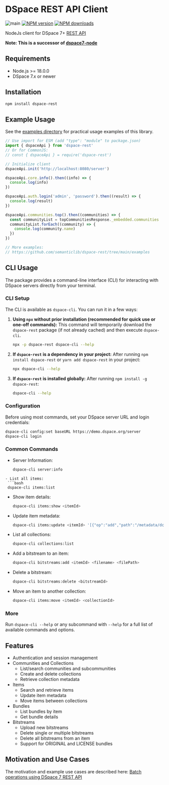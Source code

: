 # DSpace REST API Client

![main](https://github.com/semanticlib/dspace-rest/actions/workflows/node.js.yml/badge.svg)
[![NPM version](https://img.shields.io/npm/v/dspace-rest.svg)](https://npmjs.org/package/dspace-rest)
[![NPM downloads](https://img.shields.io/npm/dm/dspace-rest.svg)](https://npmjs.org/package/dspace-rest)

NodeJs client for DSpace 7+ [REST API](https://github.com/DSpace/RestContract)

**Note: This is a successor of [dspace7-node](https://github.com/semanticlib/dspace7-node)**

## Requirements

- Node.js >= 18.0.0
- DSpace 7.x or newer

## Installation

```bash
npm install dspace-rest
```

## Example Usage

See the [examples directory](/examples) for practical usage examples of this library.

```typescript
// Use import for ESM (add "type": "module" to package.json)
import { dspaceApi } from 'dspace-rest'
// Or for CommonJS:
// const { dspaceApi } = require('dspace-rest')

// Initialize client
dspaceApi.init('http://localhost:8080/server')

dspaceApi.core.info().then((info) => {
  console.log(info)
})

dspaceApi.auth.login('admin', 'password').then((result) => {
  console.log(result)
})

dspaceApi.communities.top().then((communities) => {
  const communityList = topCommunitiesResponse._embedded.communities
  communityList.forEach((community) => {
    console.log(community.name)
  })
})

// More examples:
// https://github.com/semanticlib/dspace-rest/tree/main/examples
```

## CLI Usage

The package provides a command-line interface (CLI) for interacting with DSpace servers directly from your terminal.

### CLI Setup

The CLI is available as `dspace-cli`. You can run it in a few ways:

1.  **Using `npx` without prior installation (recommended for quick use or one-off commands):**
    This command will temporarily download the `dspace-rest` package (if not already cached) and then execute `dspace-cli`.
    ```bash
    npx -p dspace-rest dspace-cli --help
    ```

2.  **If `dspace-rest` is a dependency in your project:**
    After running `npm install dspace-rest` or `yarn add dspace-rest` in your project:
    ```bash
    npx dspace-cli --help
    ```

3.  **If `dspace-rest` is installed globally:**
    After running `npm install -g dspace-rest`:
    ```bash
    dspace-cli --help
    ```

### Configuration

Before using most commands, set your DSpace server URL and login credentials:

```bash
dspace-cli config:set baseURL https://demo.dspace.org/server
dspace-cli login
```

### Common Commands

- Server Information:
  ```bash
  dspace-cli server:info
 ```
- List all items:
  ```bash
  dspace-cli items:list
  ```
- Show item details:
  ```bash
  dspace-cli items:show <itemId>
  ```
- Update item metadata:
  ```bash
  dspace-cli items:update <itemId> '[{"op":"add","path":"/metadata/dc.title","value":[{"value":"New Title"}]}]'
  ```
- List all collections:
  ```bash
  dspace-cli collections:list
  ```
- Add a bitstream to an item:
  ```bash
  dspace-cli bitstreams:add <itemId> <filename> <filePath>
  ```
- Delete a bitstream:
  ```bash
  dspace-cli bitstreams:delete <bitstreamId>
  ```
- Move an item to another collection:
  ```bash
  dspace-cli items:move <itemId> <collectionId>
  ```

### More

Run `dspace-cli --help` or any subcommand with `--help` for a full list of available commands and options.

## Features

- Authentication and session management
- Communities and Collections
  - List/search communities and subcommunities
  - Create and delete collections
  - Retrieve collection metadata
- Items
  - Search and retrieve items
  - Update item metadata
  - Move items between collections
- Bundles
  - List bundles by item
  - Get bundle details
- Bitstreams
  - Upload new bitstreams
  - Delete single or multiple bitstreams
  - Delete all bitstreams from an item
  - Support for ORIGINAL and LICENSE bundles

## Motivation and Use Cases

The motivation and example use cases are described here:
[Batch operations using DSpace 7 REST API](https://www.semanticconsulting.com/blog/batch-operations-using-dspace-7-rest-api)
